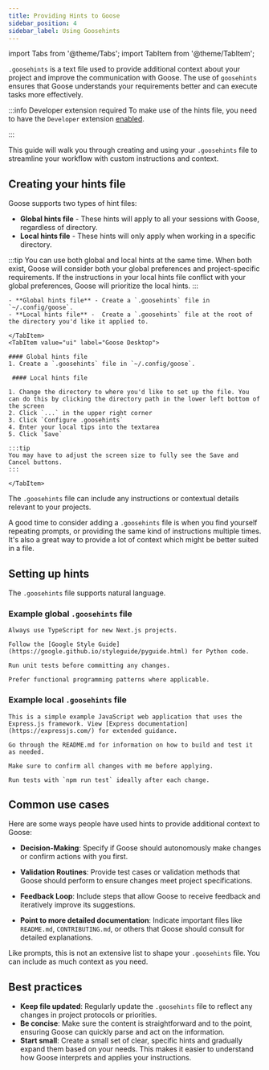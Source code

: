 ```yaml
---
title: Providing Hints to Goose
sidebar_position: 4
sidebar_label: Using Goosehints
---
```


import Tabs from '@theme/Tabs';
import TabItem from '@theme/TabItem';


`.goosehints` is a text file used to provide additional context about your project and improve the communication with Goose. The use of `goosehints` ensures that Goose understands your requirements better and can execute tasks more effectively.

:::info Developer extension required
To make use of the hints file, you need to have the `Developer` extension [enabled](/docs/getting-started/using-extensions).

:::

This guide will walk you through creating and using your `.goosehints` file to streamline your workflow with custom instructions and context.

## Creating your hints file

Goose supports two types of hint files:
- **Global hints file** - These hints will apply to all your sessions with Goose, regardless of directory.
- **Local hints file** -  These hints will only apply when working in a specific directory.

:::tip
You can use both global and local hints at the same time. When both exist, Goose will consider both your global preferences and project-specific requirements. If the instructions in your local hints file conflict with your global preferences, Goose will prioritize the local hints.
:::

<Tabs>
    <TabItem value="manual" label="Manual" default>
    
    - **Global hints file** - Create a `.goosehints` file in `~/.config/goose`.
    - **Local hints file** -  Create a `.goosehints` file at the root of the directory you'd like it applied to.

    </TabItem>
    <TabItem value="ui" label="Goose Desktop">

    #### Global hints file
    1. Create a `.goosehints` file in `~/.config/goose`.

     #### Local hints file

    1. Change the directory to where you'd like to set up the file. You can do this by clicking the directory path in the lower left bottom of the screen
    2. Click `...` in the upper right corner
    3. Click `Configure .goosehints`
    4. Enter your local tips into the textarea
    5. Click `Save`

    :::tip
    You may have to adjust the screen size to fully see the Save and Cancel buttons.
    :::

    </TabItem>
</Tabs>



The `.goosehints` file can include any instructions or contextual details relevant to your projects.

A good time to consider adding a `.goosehints` file is when you find yourself repeating prompts, or providing the same kind of instructions multiple times. It's also a great way to provide a lot of context which might be better suited in a file.

## Setting up hints

The `.goosehints` file supports natural language.

### Example global `.goosehints` file

```
Always use TypeScript for new Next.js projects.

Follow the [Google Style Guide](https://google.github.io/styleguide/pyguide.html) for Python code.

Run unit tests before committing any changes.

Prefer functional programming patterns where applicable.
```

### Example local `.goosehints` file

```
This is a simple example JavaScript web application that uses the Express.js framework. View [Express documentation](https://expressjs.com/) for extended guidance.

Go through the README.md for information on how to build and test it as needed.

Make sure to confirm all changes with me before applying.

Run tests with `npm run test` ideally after each change.
```

## Common use cases
Here are some ways people have used hints to provide additional context to Goose:

- **Decision-Making**: Specify if Goose should autonomously make changes or confirm actions with you first.

- **Validation Routines**: Provide test cases or validation methods that Goose should perform to ensure changes meet project specifications.

- **Feedback Loop**: Include steps that allow Goose to receive feedback and iteratively improve its suggestions.

- **Point to more detailed documentation**: Indicate important files like `README.md`, `CONTRIBUTING.md`, or others that Goose should consult for detailed explanations.

Like prompts, this is not an extensive list to shape your `.goosehints` file. You can include as much context as you need.

## Best practices

- **Keep file updated**: Regularly update the `.goosehints` file to reflect any changes in project protocols or priorities.
- **Be concise**: Make sure the content is straightforward and to the point, ensuring Goose can quickly parse and act on the information.
- **Start small**: Create a small set of clear, specific hints and gradually expand them based on your needs. This makes it easier to understand how Goose interprets and applies your instructions.


